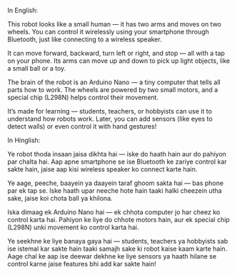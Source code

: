 In English:

This robot looks like a small human — it has two arms and moves on two wheels. You can control it wirelessly using your smartphone through Bluetooth, just like connecting to a wireless speaker.

It can move forward, backward, turn left or right, and stop — all with a tap on your phone. Its arms can move up and down to pick up light objects, like a small ball or a toy.

The brain of the robot is an Arduino Nano — a tiny computer that tells all parts how to work. The wheels are powered by two small motors, and a special chip (L298N) helps control their movement.

It’s made for learning — students, teachers, or hobbyists can use it to understand how robots work. Later, you can add sensors (like eyes to detect walls) or even control it with hand gestures!



In Hinglish:

Ye robot thoda insaan jaisa dikhta hai — iske do haath hain aur do pahiyon par chalta hai. Aap apne smartphone se ise Bluetooth ke zariye control kar sakte hain, jaise aap kisi wireless speaker ko connect karte hain.

Ye aage, peeche, baayein ya daayein taraf ghoom sakta hai — bas phone par ek tap se. Iske haath upar neeche hote hain taaki halki cheezein utha sake, jaise koi chota ball ya khilona.

Iska dimaag ek Arduino Nano hai — ek chhota computer jo har cheez ko control karta hai. Pahiyon ke liye do chhote motors hain, aur ek special chip (L298N) unki movement ko control karta hai.

Ye seekhne ke liye banaya gaya hai — students, teachers ya hobbyists sab ise istemal kar sakte hain taaki samajh sake ki robot kaise kaam karte hain. Aage chal ke aap ise deewar dekhne ke liye sensors ya haath hilane se control karne jaise features bhi add kar sakte hain!

